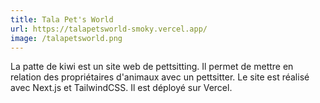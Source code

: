 ```yaml
---
title: Tala Pet's World
url: https://talapetsworld-smoky.vercel.app/
image: /talapetsworld.png
---
```


La patte de kiwi est un site web de pettsitting. Il permet de mettre en relation des propriétaires d'animaux avec un pettsitter. Le site est réalisé avec Next.js et TailwindCSS. Il est déployé sur Vercel.
